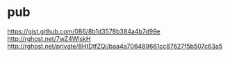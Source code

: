 # pub
https://gist.github.com/086/8b1d3578b384a4b7d99e
http://rghost.net/7wZ4WlskH
http://rghost.net/private/8HtDtfZQj/baa4a706489661cc87627f5b507c63a5
